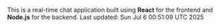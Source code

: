 This is a real-time chat application built using **React** for the frontend and **Node.js** for the backend.
Last updated: Sun Jul  6 00:51:09 UTC 2025
